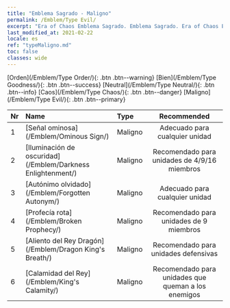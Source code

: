 ```yaml
---
title: "Emblema Sagrado - Maligno"
permalink: /Emblem/Type Evil/
excerpt: "Era of Chaos Emblema Sagrado. Emblema Sagrado. Era of Chaos Emblema Sagrado Maligno. Era of Chaos Maligno"
last_modified_at: 2021-02-22
locale: es
ref: "typeMaligno.md"
toc: false
classes: wide
---
```


  [Orden](/Emblem/Type Order/){: .btn .btn--warning}   [Bien](/Emblem/Type Goodness/){: .btn .btn--success}   [Neutral](/Emblem/Type Neutral/){: .btn .btn--info}   [Caos](/Emblem/Type Chaos/){: .btn .btn--danger}   [Maligno](/Emblem/Type Evil/){: .btn .btn--primary} 

  |  Nr  |             Name            |    Type    |   Recommended   |
  |:-----|:----------------------------|:-----------|:---------------:|
  | 1 | [Señal ominosa](/Emblem/Ominous Sign/) | Maligno | Adecuado para cualquier unidad | 
  | 2 | [Iluminación de oscuridad](/Emblem/Darkness Enlightenment/) | Maligno | Recomendado para unidades de 4/9/16 miembros | 
  | 3 | [Autónimo olvidado](/Emblem/Forgotten Autonym/) | Maligno | Adecuado para cualquier unidad | 
  | 4 | [Profecía rota](/Emblem/Broken Prophecy/) | Maligno | Recomendado para unidades de 9 miembros | 
  | 5 | [Aliento del Rey Dragón](/Emblem/Dragon King's Breath/) | Maligno | Recomendado para unidades defensivas | 
  | 6 | [Calamidad del Rey](/Emblem/King's Calamity/) | Maligno | Recomendado para unidades que queman a los enemigos | 

